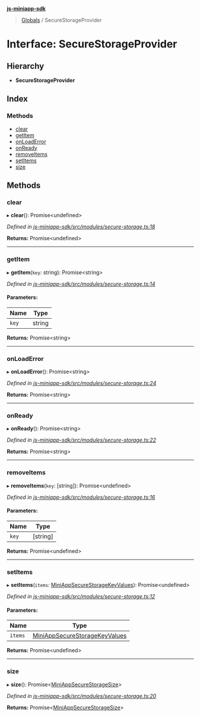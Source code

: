 **[js-miniapp-sdk](../README.md)**

> [Globals](../README.md) / SecureStorageProvider

# Interface: SecureStorageProvider

## Hierarchy

* **SecureStorageProvider**

## Index

### Methods

* [clear](securestorageprovider.md#clear)
* [getItem](securestorageprovider.md#getitem)
* [onLoadError](securestorageprovider.md#onloaderror)
* [onReady](securestorageprovider.md#onready)
* [removeItems](securestorageprovider.md#removeitems)
* [setItems](securestorageprovider.md#setitems)
* [size](securestorageprovider.md#size)

## Methods

### clear

▸ **clear**(): Promise\<undefined>

*Defined in [js-miniapp-sdk/src/modules/secure-storage.ts:18](https://github.com/rakutentech/js-miniapp/blob/00ebd5b/js-miniapp-sdk/src/modules/secure-storage.ts#L18)*

**Returns:** Promise\<undefined>

___

### getItem

▸ **getItem**(`key`: string): Promise\<string>

*Defined in [js-miniapp-sdk/src/modules/secure-storage.ts:14](https://github.com/rakutentech/js-miniapp/blob/00ebd5b/js-miniapp-sdk/src/modules/secure-storage.ts#L14)*

#### Parameters:

Name | Type |
------ | ------ |
`key` | string |

**Returns:** Promise\<string>

___

### onLoadError

▸ **onLoadError**(): Promise\<string>

*Defined in [js-miniapp-sdk/src/modules/secure-storage.ts:24](https://github.com/rakutentech/js-miniapp/blob/00ebd5b/js-miniapp-sdk/src/modules/secure-storage.ts#L24)*

**Returns:** Promise\<string>

___

### onReady

▸ **onReady**(): Promise\<string>

*Defined in [js-miniapp-sdk/src/modules/secure-storage.ts:22](https://github.com/rakutentech/js-miniapp/blob/00ebd5b/js-miniapp-sdk/src/modules/secure-storage.ts#L22)*

**Returns:** Promise\<string>

___

### removeItems

▸ **removeItems**(`key`: [string]): Promise\<undefined>

*Defined in [js-miniapp-sdk/src/modules/secure-storage.ts:16](https://github.com/rakutentech/js-miniapp/blob/00ebd5b/js-miniapp-sdk/src/modules/secure-storage.ts#L16)*

#### Parameters:

Name | Type |
------ | ------ |
`key` | [string] |

**Returns:** Promise\<undefined>

___

### setItems

▸ **setItems**(`items`: [MiniAppSecureStorageKeyValues](../README.md#miniappsecurestoragekeyvalues)): Promise\<undefined>

*Defined in [js-miniapp-sdk/src/modules/secure-storage.ts:12](https://github.com/rakutentech/js-miniapp/blob/00ebd5b/js-miniapp-sdk/src/modules/secure-storage.ts#L12)*

#### Parameters:

Name | Type |
------ | ------ |
`items` | [MiniAppSecureStorageKeyValues](../README.md#miniappsecurestoragekeyvalues) |

**Returns:** Promise\<undefined>

___

### size

▸ **size**(): Promise\<[MiniAppSecureStorageSize](../README.md#miniappsecurestoragesize)>

*Defined in [js-miniapp-sdk/src/modules/secure-storage.ts:20](https://github.com/rakutentech/js-miniapp/blob/00ebd5b/js-miniapp-sdk/src/modules/secure-storage.ts#L20)*

**Returns:** Promise\<[MiniAppSecureStorageSize](../README.md#miniappsecurestoragesize)>

